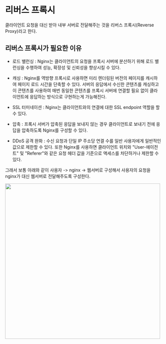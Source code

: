 # 리버스 프록시

클라이언트 요청을 대신 받아 내부 서버로 전달해주는 것을 리버스 프록시(Reverse Proxy)라고 한다.

## 리버스 프록시가 필요한 이유

- 로드 밸런싱 : Nginx는 클라이언트의 요청을 프록시 서버에 분산하기 위해 로드 밸런싱을 수행하여 성능, 확장성 및 신뢰성을 향상시킬 수 있다.

- 캐싱 : Nginx를 역방향 프록시로 사용하면 미리 렌더링된 버전의 페이지를 캐시하여 페이지 로드 시간을 단축할 수 있다. 서버의 응답에서 수신한 콘텐츠를 캐싱하고 이 콘텐츠를 사용하여 매번 동일한 콘텐츠를 프록시 서버에 연결할 필요 없이 클라이언트에 응답하는 방식으로 구현하는게 가능해진다.
  
- SSL 터미네이션 : Nginx는 클라이언트와의 연결에 대한 SSL endpoint 역할을 할 수 있다.

- 압축 : 프록시 서버가 압축된 응답을 보내지 않는 경우 클라이언트로 보내기 전에 응답을 압축하도록 Nginx를 구성할 수 있다.

- DDoS 공격 완화 : 수신 요청과 단일 IP 주소당 연결 수를 일반 사용자에게 일반적인 값으로 제한할 수 있다. 또한 Nginx를 사용하면 클라이언트 위치와 "User-에이전트" 및 "Referer"와 같은 요청 헤더 값을 기준으로 액세스를 차단하거나 제한할 수 있다.

그래서 보통 아래와 같이 사용자 -> nginx -> 웹서버로 구성해서 사용자의 요청을 nginx가 대신 웹서버로 전달해주도록 구성한다.

<img src="https://user-images.githubusercontent.com/81006587/220828925-d4f14489-1cba-4bf2-a2b1-21d8d9413837.png" height=500px>